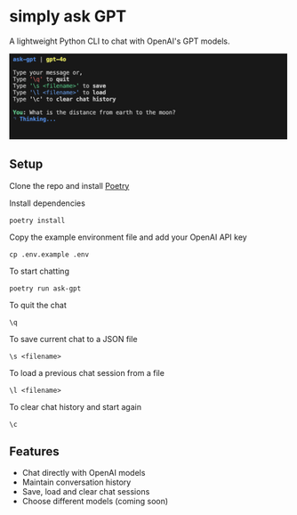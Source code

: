 # simply ask GPT

A lightweight Python CLI to chat with OpenAI's GPT models.

<img src="public/screenshot.png" alt="cli screenshot" width="500px"/>

## Setup
Clone the repo and install [Poetry](https://python-poetry.org/docs/#installation)  

Install dependencies
```
poetry install
```

Copy the example environment file and add your OpenAI API key
```
cp .env.example .env
```

To start chatting
```
poetry run ask-gpt
```

To quit the chat
```
\q
```

To save current chat to a JSON file
```
\s <filename>
```

To load a previous chat session from a file
```
\l <filename>
```

To clear chat history and start again
```
\c
```

## Features
- Chat directly with OpenAI models
- Maintain conversation history
- Save, load and clear chat sessions
- Choose different models (coming soon)